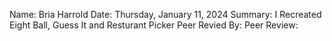 Name: Bria Harrold
Date: Thursday, January 11, 2024
Summary: I Recreated Eight Ball, Guess It and Resturant Picker
Peer Revied By:
Peer Review: 
